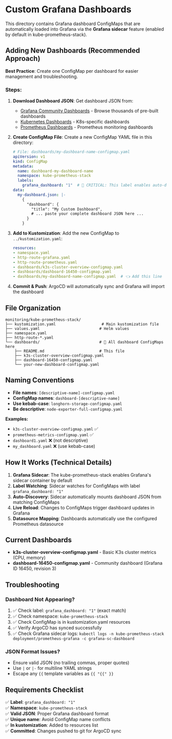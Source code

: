 # Custom Grafana Dashboards

This directory contains Grafana dashboard ConfigMaps that are automatically loaded into Grafana via the **Grafana sidecar** feature (enabled by default in kube-prometheus-stack).

## Adding New Dashboards (Recommended Approach)

**Best Practice**: Create one ConfigMap per dashboard for easier management and troubleshooting.

### Steps:

1. **Download Dashboard JSON**: Get dashboard JSON from:
   - [Grafana Community Dashboards](https://grafana.com/grafana/dashboards/) - Browse thousands of pre-built dashboards
   - [Kubernetes Dashboards](https://grafana.com/grafana/dashboards/?search=kubernetes) - K8s-specific dashboards
   - [Prometheus Dashboards](https://grafana.com/grafana/dashboards/?search=prometheus) - Prometheus monitoring dashboards

2. **Create ConfigMap File**: Create a new ConfigMap YAML file in this directory:
   ```yaml
   # File: dashboards/my-dashboard-name-configmap.yaml
   apiVersion: v1
   kind: ConfigMap
   metadata:
     name: dashboard-my-dashboard-name
     namespace: kube-prometheus-stack
     labels:
       grafana_dashboard: "1"  # 🚨 CRITICAL: This label enables auto-discovery
   data:
     my-dashboard.json: |-
       {
         "dashboard": {
           "title": "My Custom Dashboard",
           # ... paste your complete dashboard JSON here ...
         }
       }
   ```

3. **Add to Kustomization**: Add the new ConfigMap to `../kustomization.yaml`:
   ```yaml
   resources:
   - namespace.yaml
   - http-route-grafana.yaml
   - http-route-prometheus.yaml
   - dashboards/k3s-cluster-overview-configmap.yaml
   - dashboards/dashboard-16450-configmap.yaml
   - dashboards/my-dashboard-name-configmap.yaml  # 👈 Add this line
   ```

4. **Commit & Push**: ArgoCD will automatically sync and Grafana will import the dashboard

## File Organization

```
monitoring/kube-prometheus-stack/
├── kustomization.yaml                    # Main kustomization file
├── values.yaml                          # Helm values
├── namespace.yaml
├── http-route-*.yaml
└── dashboards/                          # 📁 All dashboard ConfigMaps here
    ├── README.md                        # This file
    ├── k3s-cluster-overview-configmap.yaml
    ├── dashboard-16450-configmap.yaml
    └── your-new-dashboard-configmap.yaml
```

## Naming Conventions

- **File names**: `[descriptive-name]-configmap.yaml`
- **ConfigMap names**: `dashboard-[descriptive-name]`
- **Use kebab-case**: `longhorn-storage-configmap.yaml`
- **Be descriptive**: `node-exporter-full-configmap.yaml`

**Examples:**
- `k3s-cluster-overview-configmap.yaml` ✅
- `prometheus-metrics-configmap.yaml` ✅  
- `dashboard1.yaml` ❌ (not descriptive)
- `my_dashboard.yaml` ❌ (use kebab-case)

## How It Works (Technical Details)

1. **Grafana Sidecar**: The kube-prometheus-stack enables Grafana's sidecar container by default
2. **Label Watching**: Sidecar watches for ConfigMaps with label `grafana_dashboard: "1"`
3. **Auto-Discovery**: Sidecar automatically mounts dashboard JSON from matching ConfigMaps
4. **Live Reload**: Changes to ConfigMaps trigger dashboard updates in Grafana
5. **Datasource Mapping**: Dashboards automatically use the configured Prometheus datasource

## Current Dashboards

- **k3s-cluster-overview-configmap.yaml** - Basic K3s cluster metrics (CPU, memory)
- **dashboard-16450-configmap.yaml** - Community dashboard (Grafana ID 16450, revision 3)

## Troubleshooting

### Dashboard Not Appearing?
1. ✅ Check label: `grafana_dashboard: "1"` (exact match)
2. ✅ Check namespace: `kube-prometheus-stack`
3. ✅ Check ConfigMap is in kustomization.yaml resources
4. ✅ Verify ArgoCD has synced successfully
5. ✅ Check Grafana sidecar logs: `kubectl logs -n kube-prometheus-stack deployment/prometheus-grafana -c grafana-sc-dashboard`

### JSON Format Issues?
- Ensure valid JSON (no trailing commas, proper quotes)
- Use `|` or `|-` for multiline YAML strings
- Escape any `{{` template variables as `{{ "{{" }}`

## Requirements Checklist

✅ **Label**: `grafana_dashboard: "1"`  
✅ **Namespace**: `kube-prometheus-stack`  
✅ **Valid JSON**: Proper Grafana dashboard format  
✅ **Unique name**: Avoid ConfigMap name conflicts  
✅ **In kustomization**: Added to resources list  
✅ **Committed**: Changes pushed to git for ArgoCD sync
